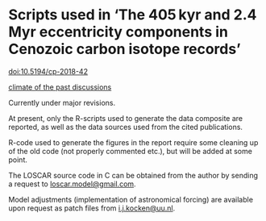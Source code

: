 # Scripts used in ‘The 405 kyr and 2.4 Myr eccentricity components in Cenozoic carbon isotope records’

[doi:10.5194/cp-2018-42](https://doi.org/10.5194/cp-2018-42)

[climate of the past discussions](https://www.clim-past-discuss.net/cp-2018-42/)

Currently under major revisions.

At present, only the R-scripts used to generate the data composite are reported, as well as the data sources used from the cited publications.

R-code used to generate the figures in the report require some cleaning up of the old code (not properly commented etc.), but will be added at some point.

The  LOSCAR  source  code  in  C can  be  obtained  from  the  author  by  sending  a  request  to loscar.model@gmail.com.

Model adjustments (implementation of astronomical forcing) are available upon request as patch files from i.j.kocken@uu.nl.
